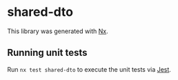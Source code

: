 # shared-dto

This library was generated with [Nx](https://nx.dev).

## Running unit tests

Run `nx test shared-dto` to execute the unit tests via [Jest](https://jestjs.io).
